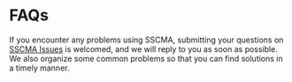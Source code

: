 # FAQs

If you encounter any problems using SSCMA, submitting your questions on [SSCMA Issues](https://github.com/Seeed-Studio/SSCMA/issues) is welcomed, and we will reply to you as soon as possible. We also organize some common problems so that you can find solutions in a timely manner.
